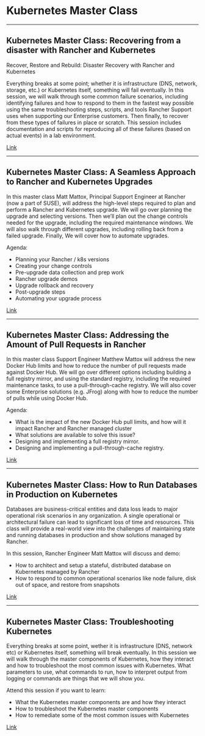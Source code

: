 # Kubernetes Master Class

---

## Kubernetes Master Class: Recovering from a disaster with Rancher and Kubernetes
Recover, Restore and Rebuild:​ Disaster Recovery with Rancher and Kubernetes​

Everything breaks at some point; whether it is infrastructure (DNS, network, storage, etc.) or Kubernetes itself, something will fail eventually. In this session, we will walk through some common failure scenarios, including identifying failures and how to respond to them in the fastest way possible using the same troubleshooting steps, scripts, and tools Rancher Support uses when supporting our Enterprise customers. Then finally, to recover from these types of failures in place or scratch. This session includes documentation and scripts for reproducing all of these failures (based on actual events) in a lab environment.

[Link](./disaster-recovery)

---

## Kubernetes Master Class: A Seamless Approach to Rancher and Kubernetes Upgrades

In this master class Matt Mattox, Principal Support Engineer at Rancher (now a part of SUSE), will address the high-level steps required to plan and perform a Rancher and Kubernetes upgrade. We will go over planning the upgrade and selecting versions. Then we’ll plan out the change controls needed for the upgrade, including the required maintenance windows. We will also walk through different upgrades, including rolling back from a failed upgrade. Finally, We will cover how to automate upgrades.

Agenda:
- Planning your Rancher / k8s versions
- Creating your change controls
- Pre-upgrade data collection and prep work
- Rancher upgrade demos
- Upgrade rollback and recovery
- Post-upgrade steps
- Automating your upgrade process

[Link](./rancher-k8s-upgrades)

---


## Kubernetes Master Class: Addressing the Amount of Pull Requests in Rancher

In this master class Support Engineer Matthew Mattox will address the new Docker Hub limits and how to reduce the number of pull requests made against Docker Hub. We will go over different options including building a full registry mirror, and using the standard registry, including the required maintenance tasks, to use a pull-through-cache registry. We will also cover some Enterprise solutions (e.g. JFrog) along with how to reduce the number of pulls while using Docker Hub.

Agenda:

- What is the impact of the new Docker Hub pull limits, and how will it impact Rancher and Rancher managed cluster
- What solutions are available to solve this issue?
- Designing and implementing a full registry mirror.
- Designing and implementing a pull-through-cache registry.

[Link](./docker-hub-limits)

---

## Kubernetes Master Class: How to Run Databases in Production on Kubernetes
Databases are business-critical entities and data loss leads to major operational risk scenarios in any organization. A single operational or architectural failure can lead to significant loss of time and resources. This class will provide a real-world view into the challenges of maintaining state and running databases in production and show solutions managed by Rancher.

In this session, Rancher Engineer Matt Mattox will discuss and demo:
- How to architect and setup a stateful, distributed database on Kubernetes managed by Rancher
- How to respond to common operational scenarios like node failure, disk out of space, and restore from snapshots

[Link](./databases)

---

## Kubernetes Master Class: Troubleshooting Kubernetes
Everything breaks at some point, wether it is infrastructure (DNS, network etc) or Kubernetes itself, something will break eventually. In this session we will walk through the master components of Kubernetes, how they interact and how to troubleshoot the most common issues with Kubernetes. What parameters to use, what commands to run, how to interpret output from logging or commands are things that we will show you.

Attend this session if you want to learn:
- What the Kubernetes master components are and how they interact
- How to troubleshoot the Kubernetes master components
- How to remediate some of the most common issues with Kubernetes

[Link](./troubleshooting-kubernetes)
